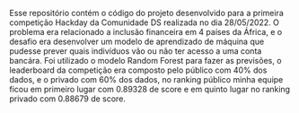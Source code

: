 Esse repositório contém o código do projeto desenvolvido para a primeira competição Hackday da Comunidade DS realizada no dia 28/05/2022. O problema era relacionado a inclusão financeira em 4 países da África, e o desafio era desenvolver um modelo de aprendizado de máquina que pudesse prever quais indivíduos vão ou não ter acesso a uma conta bancára. Foi utilizado o modelo Random Forest para fazer as previsões, o leaderboard da competição era composto pelo público com 40% dos dados, e o privado com 60% dos dados, no ranking público minha equipe ficou em primeiro lugar com 0.89328 de score e em quinto lugar no ranking privado com 0.88679 de score.
